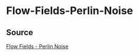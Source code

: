 # Flow-Fields-Perlin-Noise

## Source

[Flow Fields - Perlin Noise](https://www.youtube.com/watch?v=KOgRn2Brcdo)
